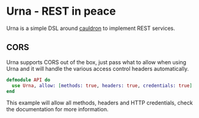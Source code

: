 Urna - REST in peace
====================
Urna is a simple DSL around [cauldron](https://github.com/meh/cauldron) to
implement REST services.

CORS
----
Urna supports CORS out of the box, just pass what to allow when using Urna and
it will handle the various access control headers automatically.

```elixir
defmodule API do
  use Urna, allow: [methods: true, headers: true, credentials: true]
end
```

This example will allow all methods, headers and HTTP credentials, check the
documentation for more information.
